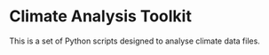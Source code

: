 # Climate Analysis Toolkit

This is a set of Python scripts designed to analyse climate data files.
